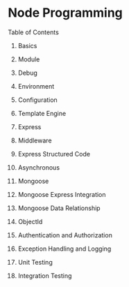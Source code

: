 # Node Programming

Table of Contents

1. Basics

2. Module

3. Debug

4. Environment

5. Configuration

6. Template Engine

7. Express

8. Middleware

9. Express Structured Code

10. Asynchronous

11. Mongoose

12. Mongoose Express Integration

13. Mongoose Data Relationship

14. ObjectId

15. Authentication and Authorization

16. Exception Handling and Logging

17. Unit Testing

18. Integration Testing

